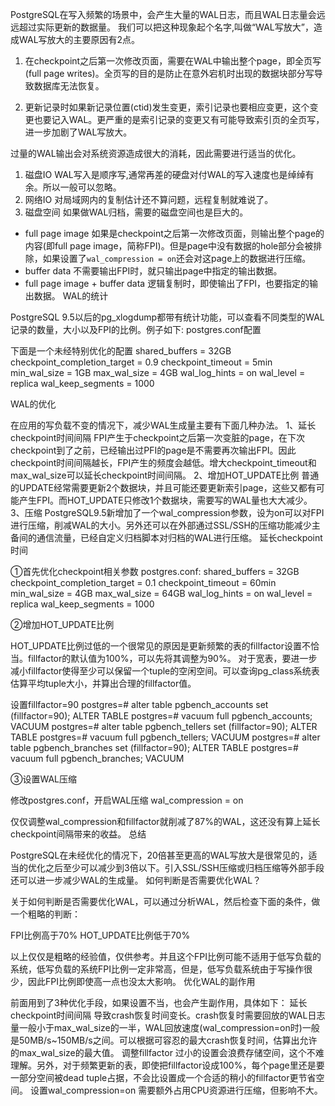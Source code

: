 
PostgreSQL在写入频繁的场景中，会产生大量的WAL日志，而且WAL日志量会远远超过实际更新的数据量。 我们可以把这种现象起个名字,叫做“WAL写放大”，造成WAL写放大的主要原因有2点。

1. 在checkpoint之后第一次修改页面，需要在WAL中输出整个page，即全页写(full page writes)。全页写的目的是防止在意外宕机时出现的数据块部分写导致数据库无法恢复。

2. 更新记录时如果新记录位置(ctid)发生变更，索引记录也要相应变更，这个变更也要记入WAL。更严重的是索引记录的变更又有可能导致索引页的全页写，进一步加剧了WAL写放大。

过量的WAL输出会对系统资源造成很大的消耗，因此需要进行适当的优化。

1. 磁盘IO
WAL写入是顺序写,通常再差的硬盘对付WAL的写入速度也是绰绰有余。所以一般可以忽略。
2. 网络IO
对局域网内的复制估计还不算问题，远程复制就难说了。
3. 磁盘空间
如果做WAL归档，需要的磁盘空间也是巨大的。
- full page image
如果是checkpoint之后第一次修改页面，则输出整个page的内容(即full page image，简称FPI)。但是page中没有数据的hole部分会被排除，如果设置了`wal_compression = on`还会对这page上的数据进行压缩。
- buffer data
不需要输出FPI时，就只输出page中指定的输出数据。
- full page image + buffer data
逻辑复制时，即使输出了FPI，也要指定的输出数据。
WAL的统计

PostgreSQL 9.5以后的pg_xlogdump都带有统计功能，可以查看不同类型的WAL记录的数量，大小以及FPI的比例。例子如下:
postgres.conf配置

下面是一个未经特别优化的配置
shared_buffers = 32GB
checkpoint_completion_target = 0.9
checkpoint_timeout = 5min
min_wal_size = 1GB
max_wal_size = 4GB
wal_log_hints = on
wal_level = replica
wal_keep_segments = 1000



WAL的优化

在应用的写负载不变的情况下，减少WAL生成量主要有下面几种办法。
1、延长checkpoint时间间隔
FPI产生于checkpoint之后第一次变脏的page，在下次checkpoint到了之前，已经输出过PFI的page是不需要再次输出FPI。因此checkpoint时间间隔越长，FPI产生的频度会越低。增大checkpoint_timeout和max_wal_size可以延长checkpoint时间间隔。
2、增加HOT_UPDATE比例
普通的UPDATE经常需要更新2个数据块，并且可能还要更新索引page，这些又都有可能产生FPI。而HOT_UPDATE只修改1个数据块，需要写的WAL量也大大减少。
3、压缩
PostgreSQL9.5新增加了一个wal_compression参数，设为on可以对FPI进行压缩，削减WAL的大小。另外还可以在外部通过SSL/SSH的压缩功能减少主备间的通信流量，已经自定义归档脚本对归档的WAL进行压缩。
延长checkpoint时间

①首先优化checkpoint相关参数
postgres.conf:
shared_buffers = 32GB
checkpoint_completion_target = 0.1
checkpoint_timeout = 60min
min_wal_size = 4GB
max_wal_size = 64GB
wal_log_hints = on
wal_level = replica
wal_keep_segments = 1000



②增加HOT_UPDATE比例

HOT_UPDATE比例过低的一个很常见的原因是更新频繁的表的fillfactor设置不恰当。fillfactor的默认值为100%，可以先将其调整为90%。
对于宽表，要进一步减小fillfactor使得至少可以保留一个tuple的空闲空间。可以查询pg_class系统表估算平均tuple大小，并算出合理的fillfactor值。


设置fillfactor=90
postgres=# alter table pgbench_accounts set (fillfactor=90);
ALTER TABLE
postgres=# vacuum full pgbench_accounts;
VACUUM
postgres=# alter table pgbench_tellers set (fillfactor=90);
ALTER TABLE
postgres=# vacuum full pgbench_tellers;
VACUUM
postgres=# alter table pgbench_branches set (fillfactor=90);
ALTER TABLE
postgres=# vacuum full pgbench_branches;
VACUUM

③设置WAL压缩

修改postgres.conf，开启WAL压缩
wal_compression = on



仅仅调整wal_compression和fillfactor就削减了87%的WAL，这还没有算上延长checkpoint间隔带来的收益。
总结

PostgreSQL在未经优化的情况下，20倍甚至更高的WAL写放大是很常见的，适当的优化之后至少可以减少到3倍以下。引入SSL/SSH压缩或归档压缩等外部手段还可以进一步减少WAL的生成量。
如何判断是否需要优化WAL？

关于如何判断是否需要优化WAL，可以通过分析WAL，然后检查下面的条件，做一个粗略的判断：

FPI比例高于70%
HOT_UPDATE比例低于70%


以上仅仅是粗略的经验值，仅供参考。并且这个FPI比例可能不适用于低写负载的系统，低写负载的系统FPI比例一定非常高，但是，低写负载系统由于写操作很少，因此FPI比例即使高一点也没太大影响。
优化WAL的副作用

前面用到了3种优化手段，如果设置不当，也会产生副作用，具体如下：
延长checkpoint时间间隔
导致crash恢复时间变长。crash恢复时需要回放的WAL日志量一般小于max_wal_size的一半，WAL回放速度(wal_compression=on时)一般是50MB/s~150MB/s之间。可以根据可容忍的最大crash恢复时间，估算出允许的max_wal_size的最大值。
调整fillfactor
过小的设置会浪费存储空间，这个不难理解。另外，对于频繁更新的表，即使把fillfactor设成100%，每个page里还是要一部分空间被dead tuple占据，不会比设置成一个合适的稍小的fillfactor更节省空间。
设置wal_compression=on
需要额外占用CPU资源进行压缩，但影响不大。
